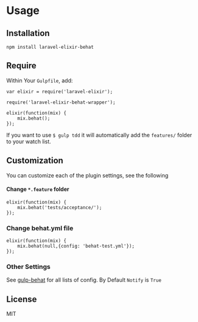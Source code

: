# Usage
## Installation

```
npm install laravel-elixir-behat
```

## Require
Within Your `Gulpfile`, add:
```
var elixir = require('laravel-elixir');

require('laravel-elixir-behat-wrapper');

elixir(function(mix) {
    mix.behat();
});
```
If you want to use `$ gulp tdd` it will automatically add the `features/` folder to your watch list.

## Customization
You can customize each of the plugin settings, see the following

#### Change `*.feature` folder
```
elixir(function(mix) {
    mix.behat('tests/acceptance/');
});
```
### Change behat.yml file
```
elixir(function(mix) {
    mix.behat(null,{config: 'behat-test.yml'});
});
```
### Other Settings
See [gulp-behat] for all lists of config. By Default `Notify` is `True`

License
----

MIT

[gulp-behat]: <https://github.com/joemccann/dillinger>
